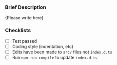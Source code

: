 <!-- Thank you for your contribution to typed-screeps! Please replace {Please write here} with your description. -->

### Brief Description

{Please write here}

### Checklists

<!-- Put an 'x' inside the '[ ]' next to each completed items -->

- [ ] Test passed
- [ ] Coding style (indentation, etc)
- [ ] Edits have been made to `src/` files not `index.d.ts`
- [ ] Run `npm run compile` to update `index.d.ts`

